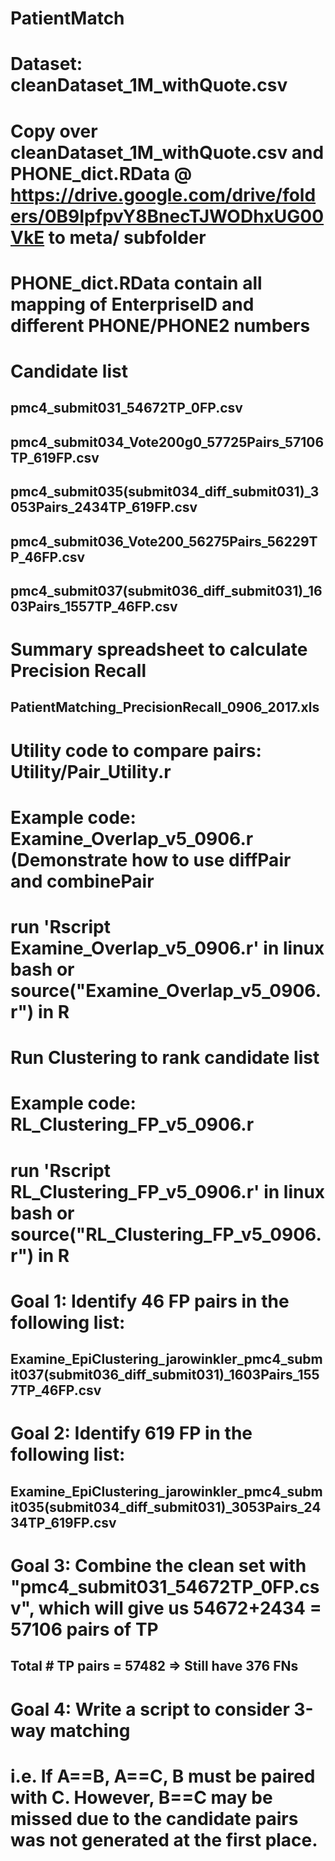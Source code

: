 # PatientMatch

# Dataset: cleanDataset_1M_withQuote.csv
# Copy over cleanDataset_1M_withQuote.csv and PHONE_dict.RData @ https://drive.google.com/drive/folders/0B9IpfpvY8BnecTJWODhxUG00VkE to meta/ subfolder
# PHONE_dict.RData contain all mapping of EnterpriseID and different PHONE/PHONE2 numbers

# Candidate list
## pmc4_submit031_54672TP_0FP.csv
## pmc4_submit034_Vote200g0_57725Pairs_57106TP_619FP.csv
## pmc4_submit035(submit034_diff_submit031)_3053Pairs_2434TP_619FP.csv
## pmc4_submit036_Vote200_56275Pairs_56229TP_46FP.csv
## pmc4_submit037(submit036_diff_submit031)_1603Pairs_1557TP_46FP.csv

# Summary spreadsheet to calculate Precision Recall
## PatientMatching_PrecisionRecall_0906_2017.xls

# Utility code to compare pairs: Utility/Pair_Utility.r
# Example code:  Examine_Overlap_v5_0906.r (Demonstrate how to use diffPair and combinePair
# run 'Rscript Examine_Overlap_v5_0906.r' in linux bash or source("Examine_Overlap_v5_0906.r") in R

# Run Clustering to rank candidate list
# Example code:  RL_Clustering_FP_v5_0906.r
# run 'Rscript RL_Clustering_FP_v5_0906.r' in linux bash or source("RL_Clustering_FP_v5_0906.r") in R 

# Goal 1: Identify 46 FP pairs in the following list:
## Examine_EpiClustering_jarowinkler_pmc4_submit037(submit036_diff_submit031)_1603Pairs_1557TP_46FP.csv

# Goal 2: Identify 619 FP in the following list:
## Examine_EpiClustering_jarowinkler_pmc4_submit035(submit034_diff_submit031)_3053Pairs_2434TP_619FP.csv

# Goal 3: Combine the clean set with "pmc4_submit031_54672TP_0FP.csv", which will give us 54672+2434 = 57106 pairs of TP 
## Total # TP pairs = 57482 => Still have 376 FNs

# Goal 4: Write a script to consider 3-way matching
# i.e. If A==B, A==C, B must be paired with C.  However, B==C may be missed due to the candidate pairs was not generated at the first place.

